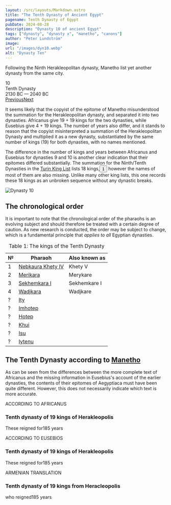 ```yaml
---
layout: /src/layouts/Markdown.astro
title: "The Tenth Dynasty of Ancient Egypt"
pagename: Tenth Dynasty of Egypt
pubDate: 2024-08-28
description: "Dynasty 10 of ancient Egypt"
tags: ["dynasty", "dynasty x", "manetho", "canons"]
author: "Peter Lundström"
image:
url: "/images/dyn10.webp"
alt: "Dynasty Ten"
---
```


<p class="lead">
Following the Ninth Herakleopolitan dynasty, Manetho list yet another dynasty from the same city.
</p>
<div class="dynruta float-right ml-4 mb-3 mt-4">
	<div class="flex flex-col justify-center items-center [text-shadow:_0_1px_0_rgb(255_255_255_/_20%)]">
		<div class="text-9xl font-bold [text-shadow:_0_1px_0_rgb(255_255_255_/_40%)]">10</div>
		<div>Tenth Dynasty</div>
		<div>2130 BC &mdash; 2040 BC</div>
		<div class="w-full flex justify-between"><a href="/dynasty/9">Previous</a><a href="/dynasty/11">Next</a></div>
	</div>
</div>
<p>
	It seems likely that the copyist of the epitome of Manetho misunderstood the summation for the Herakleopolitan dynasty, and separated it into two dynasties. Africanus give 19 + 19 kings for the two dynasties, while Eusebius give 4 + 19 kings. The number of years also differ, and it stands to reason that the copyist misinterpreted a summation of the Herakleopolitan Dynasty and multiplied it as a new dynasty, substantiated by the same number of kings (19) for both dynasties, with no names mentioned.
</p>
<p>
	The difference in the number of kings and years between Africanus and Eusebius for dynasties 9 and 10 is another clear indication that their epitomes differed substantially. The summation for the Ninth/Tenth Dynasties in the <a href="/kinglists/turin">Turin King List</a> lists 18 kings,<button popovertarget="pop01">1</button> however the names of most of them are also missing. Unlike many other king lists, this one records these 18 kings as an unbroken sequence without any dynastic breaks.
</p>

<img class="w-full rounded-sm sm:rounded-xl my-10" src="/images/dyn10.webp" alt="Dynasty 10">
<h2 class="mt-10">The chronological order</h2>
<p>
It is important to note that the chronological order of the pharaohs is an evolving subject and should therefore be treated with a certain degree of caution. As new research is conducted, the order may be subject to change, which is a fundamental principle that <i>applies to all</i> Egyptian dynasties.
</p>

<table>
	<caption class="py-2 text-sm">Table 1: The kings of the Tenth Dynasty</caption>
	<thead>
		<tr>
			<th scope="col" class="w-5 text-center">№</th>
			<th scope="col" class="pl-3">Pharaoh</th>
			<th scope="col" class="pl-3">Also known as</th>
		</tr>
	</thead>
	<tbody>
		<tr>
			<td class="h-10">1</td>
			<td><a href="/pharaohs/Nebkaura-Khety-IV">Nebkaura Khety IV</a></td>
			<td>Khety V</td>
		</tr>
		<tr>
			<td class="h-10">2</td>
			<td><a href="/pharaohs/Merikara">Merikara</a></td>
			<td>Merykare</td>
		</tr>
		<tr>
			<td class="h-10">3</td>
			<td><a href="/pharaohs/Sekhemkara I">Sekhemkara I</a></td>
			<td>Sekhemkare I</td>
		</tr>
		<tr>
			<td class="h-10">4</td>
			<td><a href="/pharaohs/Wadjkara">Wadjkara</a></td>
			<td>Wadjkare</td>
		</tr>
		<tr>
			<td class="h-10">?</td>
			<td><a href="/pharaohs/Ity">Ity</a></td>
			<td></td>
		</tr>
		<tr>
			<td class="h-10">?</td>
			<td><a href="/pharaohs/Imhotep">Imhotep</a></td>
			<td></td>
		</tr>
		<tr>
			<td class="h-10">?</td>
			<td><a href="/pharaohs/Hotep">Hotep</a></td>
			<td></td>
		</tr>
		<tr>
			<td class="h-10">?</td>
			<td><a href="/pharaohs/Khui">Khui</a></td>
			<td></td>
		</tr>
		<tr>
			<td class="h-10">?</td>
			<td><a href="/pharaohs/Isu">Isu</a></td>
			<td></td>
		</tr>
		<tr>
			<td class="h-10">?</td>
			<td><a href="/pharaohs/Iytenu">Iytenu</a></td>
			<td></td>
		</tr>
	</tbody>
</table>
 
<h2 class="mt-10 text-wrap">The Tenth Dynasty according to <a href="/authors/manetho">Manetho</a></h2>

<p class="pb-6">
As can be seen from the differences between the more complete text of Africanus and the missing information in Eusebius's account of the earlier dynasties, the contents of their epitomes of Aegyptiaca must have been quite different. However, this does not necessarily indicate which text is more accurate.
</p>

<div class="dynasty">
	<div class="w-full">
		<div class="according">ACCORDING TO AFRICANUS</div>
		<h3>Tenth dynasty of 19 kings of Herakleopolis</h3>
		<p>These reigned for<span class="y">185 years</span></p>
	</div>
	<div class="w-full">
		<div class="according">ACCORDING TO EUSEBIOS</div>
		<h3>Tenth dynasty of 19 kings of Herakleopolis</h3>
		<p>These reigned for<span class="y">185 years</span></p>
	</div>
	<div class="w-full">
		<div class="according">ARMENIAN TRANSLATION</div>
		<h3>Tenth dynasty of 19 kings from Heracleopolis</h3>
		<p>who reigned<span class="y">185 years</span></p>
	</div>
</div>
<div id="pop01" popover><p>1</p> Summation in <a href="/kinglists/turin/column-6">6.10</a>. The 18 kings are recorded from columns 5.18 to 6.9.</div>
